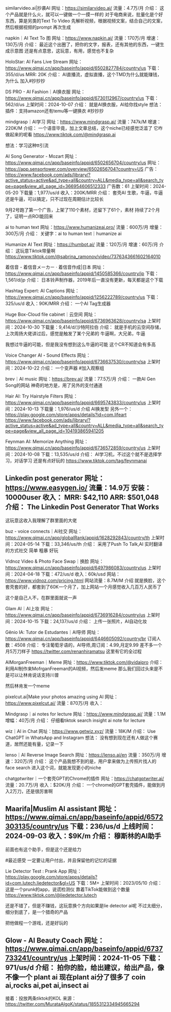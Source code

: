 similarvideo.ai|抄袭AI
网址：https://similarvideo.ai/
流量：4.7万/月
介绍：
这个产品就是什么火，就可以一键做一个一摸一样的
对于电商来说，批量化是个好东西，算是另类的Text To Video
先解析视频，根据视频文案，结合自己的文案，然后根据视频的prompt
再次生成

napkin｜AI Text To 图
网址：https://www.napkin.ai/
流量：170万/月
增速：130万/月
介绍：
最近这个出圈了，把你的文字，报表，还有其他的东西，一键生成示意图
还是有点意思，这玩意，有用，感觉也不复杂

HoloStar: AI Fans Live Stream
网址：https://www.qimai.cn/app/baseinfo/appid/6502827784/country/us
下载：355/d/us
MRR: 20K
介绍：
AI直播流，虚拟直播，这个TMD为什么就能赚钱，为什么
加入#抄抄抄

DS PRO - AI Fashion｜AI换衣服
网址：https://www.qimai.cn/app/baseinfo/appid/6730112967/country/us
下载：562/d/us
上架时间：2024-10-07
介绍：
就是AI换衣服，AI给你找style
想法：
插件：支持amazon还有temu等一键换衣
#抄抄抄


mindgrasp｜AI学习
网址：https://www.mindgrasp.ai/
流量：747k/M
增速：220K/M
介绍：
一个语音毕竟，加上文章总结，这个niche已经感觉泛滥了
它咋做起来的呢看
https://www.tiktok.com/@mindgrasp.ai

想法：学习这种tt引流


AI Song Generator - Mozart
网址：https://www.qimai.cn/app/baseinfo/appid/6502656704/country/us
网址：https://app.sensortower.com/overview/6502656704?country=US
广告：https://www.facebook.com/ads/library/?active_status=active&ad_type=all&country=ALL&media_type=all&search_type=page&view_all_page_id=366954606512333
广告数：61
上架时间：2024-05-20
下载量：1,977/us/d
收入：200K/MRR
介绍：
套壳AI 生歌，牛逼，牛逼还是牛逼，可以搞定，只不过现在周期估计比较长

9月2号跑了第一个广告，上架了110个素材，还留下了61个，素材
持续了2个月了，证明一点ROI能回来


ai to human text
网址：https://www.humanizeai.pro/
流量：600万/月
增量：300万/月
介绍：
关键字：ai to human text｜humanize ai

Humanize AI Text
网址：https://humbot.ai/
流量：120万/月
增速：60万/月
介绍：
这玩意Tiktok带量啊
https://www.tiktok.com/@sabrina_ramonov/video/7376343661602164010


着信音 - 着信音メーカー · 着信音作成|日本
网址：https://www.qimai.cn/app/baseinfo/appid/1450585366/country/jp
下载：1,561/d/jp
介绍：
日本铃声制作器，2019年后一直没有更新，每天都是这个下载


Hashtag Expert: AI Captions
网址：https://www.qimai.cn/app/baseinfo/appid/1256222789/country/us
下载：325/us/d
收入：90K/MRR
介绍：
一个AI Tag生成器

Huge Box-Cloud file cabinet｜云空间
网址：https://www.qimai.cn/app/baseinfo/appid/6736963628/country/sa
上架时间：2024-10-30
下载量：9,414/d/沙特阿拉伯
介绍：
就是手机的云空间存储，上次周扬大佬讲过后，感觉是触发了某个兄弟的
牛逼啊，大兄弟，牛逼

我想过牛逼的可能，但是我没有想到这么牛逼的可能
这个CR不知道会有多高

Voice Changer AI・Sound Effects
网址：https://www.qimai.cn/app/baseinfo/appid/6736637530/country/sa
上架时间：2024-10-22
介绍：
一个变声器
#加入观察组


brev｜AI music
网址：https://brev.ai/
流量：77.5万/月
介绍：
一款AI Gen Song的网站
神奇的地方是，用了另外的支付通道



Hair AI: Try Hairstyle Filters
网址：https://www.qimai.cn/app/baseinfo/appid/6695743833/country/us
上架时间：2024-10-13
下载量：1,976/us/d
介绍
AI换发型
另外一个：https://play.google.com/store/apps/details?id=com.lifeart
https://www.facebook.com/ads/library/?active_status=active&ad_type=all&country=ALL&media_type=all&search_type=page&view_all_page_id=104193865941205


Feynman AI: Memorize Anything
网址：https://www.qimai.cn/app/baseinfo/appid/6736572859/country/us
上架时间：2024-10-08
下载：13,535/us/d
介绍：
AI学习机，不过这个就不是选择学习，对话学习
还是有点好玩的
https://www.tiktok.com/tag/feynmanai

Linkedin post generator
网址：https://www.easygen.io/
流量：14.9万
安装：10000user
收入：
MRR: $42,110
ARR: $501,048
介绍：
The Linkedin Post Generator That Works
----------------------------------------
这玩意这收入我理解了群里面的大佬

buz - voice connects｜AI社交
网址：https://www.qimai.cn/app/globalRank/appid/1628292843/country/th
上架时间：2024-05-14
下载：33,346/us/th
介绍：
采用了Push To Talk,AI 实时翻译的方式社交
简单 粗暴 好玩

Vidnoz Video & Photo Face Swap｜换脸
网址：https://www.qimai.cn/app/baseinfo/appid/6497986083/country/us
上架时间：2024-04-18
下载：472/us/d
收入：60k/usd
网站：https://www.vidnoz.com/pricing.html
网站流量：8.7M/M
介绍
就是换脸，这个套壳套的好，都套到了60K一个月了，加上网站一个月感觉收入几百万人民币了

这个是自己人不，在群里面就说一声


Glam AI｜AI上妆
网址：https://www.qimai.cn/app/baseinfo/appid/6736916284/country/us
上架时间：2024-10-15
下载：24,137/us/d
介绍：
上传一张照片，AI自动化妆



Gênio IA: Tutor de Estudantes｜AI导师
网址：https://www.qimai.cn/app/baseinfo/appid/6446605092/country/br
订阅人数：4508
介绍：
专注葡萄牙语的，AI导师,周订阅：4.99,月定9.99
差不多一个月5万刀样子
https://twitter.com/renanhiramatsu
这里有它的全过程


AIMorganFreeman｜Meme
网址：https://www.tiktok.com/@vidaipro
介绍：
利用AI制作来MofrganFreeman的AI视频，然后发meme
那么我们回过头来是不是可以让林肯说话支持川普

然后林肯发一个meme


pixelcut.ai|Make your photos amazing using AI
网址：https://www.pixelcut.ai/
流量：870万/月
收入：

Mindgrasp｜ai notes for lecture
 网址：https://www.mindgrasp.ai/
 流量：1.1M
 增幅：40万/月
 介绍：
 仔细看tiktok search insight
 ai note for lecture


wiz｜AI in Chat
 网址：https://www.getwiz.xyz/
 流量：18K/M
 介绍：
 Use ChatGPT in WhatsApp and Instagram
 想法：
 没有想到现在还有人做这个赛道，居然还能有量，记录一下

lenso｜AI Reverse Image Search
网址：https://lenso.ai/en
流量：350万/月
增速：320万/月
介绍：
这个产品我想不到的是，用户拿来做为上传照片找人的
face search
进入这个词，就能发现更小的niche

chatgptwriter｜一个套壳GPT的Chrome的插件
网址：https://chatgptwriter.ai/
流量：20.7万/月
收入：$20K/月
介绍：
一个chrome的GPT套壳插件，能做到月入2万刀，还是很厉害啊


Maarifa|Muslim AI assistant
网址：https://www.qimai.cn/app/baseinfo/appid/6572303135/country/us
下载：236/us/d
上线时间：2024-09-03
收入：$9K/m
介绍：
穆斯林的AI助手
-----------------------------
前面也有这个助手，但是这个还是给力

#最近感受
一定要让用户付出，并且保留他的记忆的证据

Lie Detector Test : Prank App
网址：https://play.google.com/store/apps/details?id=com.lutech.liedetector&gl=US
下载：5M+
上架时间：2023/05/10
介绍：
这是一个prunk的app，说谎检测仪
靠着TikTok能做到这个数量
https://www.tiktok.com/@liedetector.lutech

还是不错了，但是不赚钱，这玩意换个方向如果是lie detector ai呢
不过太细分，细分到底了，是一个猎奇的产品

把他做程一个游戏，还是好玩的


Glow - AI Beauty Coach
网址：https://www.qimai.cn/app/baseinfo/appid/6737733241/country/us
上架时间：2024-11-05
下载：971/us/d
介绍：
拍你的脸，给出建议，给出产品，像不像一个 plant ai
现在plant ai分了很多了 coin ai,rocks ai,pet ai,insect ai
--------
接着：投放两条tiktok的KOL
来源：https://twitter.com/MurataAlgoK/status/1855312334945665294


